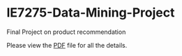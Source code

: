 # IE7275-Data-Mining-Project
Final Project on product recommendation

Please view the [PDF](https://github.com/Sharma-Tu/Topic-Modelling-and-Recommender-System/blob/master/ProjectFinalPresentation.pdf) file for all the details.


